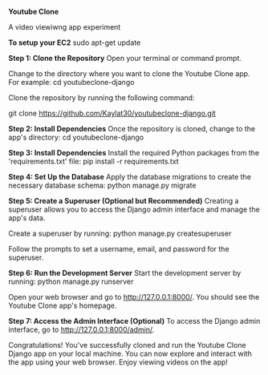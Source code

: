 **Youtube Clone**

A video viewiwng app experiment

**To setup your EC2**
sudo apt-get update

**Step 1: Clone the Repository**
Open your terminal or command prompt.

Change to the directory where you want to clone the Youtube Clone app. For example: cd youtubeclone-django

Clone the repository by running the following command:

git clone https://github.com/Kaylat30/youtubeclone-django.git

**Step 2: Install Dependencies**
Once the repository is cloned, change to the app's directory:
cd youtubeclone-django

**Step 3: Install Dependencies**
Install the required Python packages from the 'requirements.txt' file:
pip install -r requirements.txt

**Step 4: Set Up the Database**
Apply the database migrations to create the necessary database schema:
python manage.py migrate

**Step 5: Create a Superuser (Optional but Recommended)**
Creating a superuser allows you to access the Django admin interface and manage the app's data.

Create a superuser by running: python manage.py createsuperuser

Follow the prompts to set a username, email, and password for the superuser.

**Step 6: Run the Development Server**
Start the development server by running: python manage.py runserver

Open your web browser and go to http://127.0.0.1:8000/. You should see the Youtube Clone app's homepage.

**Step 7: Access the Admin Interface (Optional)**
To access the Django admin interface, go to http://127.0.0.1:8000/admin/.

Congratulations! You've successfully cloned and run the Youtube Clone Django app on your local machine. You can now explore and interact with the app using your web browser. Enjoy viewing videos on the app!
